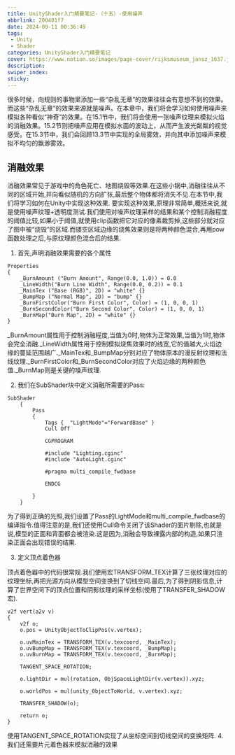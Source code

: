 ```yaml
---
title: UnityShader入门精要笔记-（十五）-使用噪声
abbrlink: 200401f7
date: 2024-09-11 00:36:49
tags:
 - Unity
 - Shader
categories: UnityShader入门精要笔记
cover: https://www.notion.so/images/page-cover/rijksmuseum_jansz_1637.jpg
description:
swiper_index:
sticky:
---
```


很多时候，向规则的事物里添加一些“杂乱无章”的效果往往会有意想不到的效果。而这些“杂乱无章”的效果来源就是噪声。在本章中，我们将会学习如何使用噪声来模拟各种看似“神奇”的效果。在15.1节中，我们将会使用一张噪声纹理来模拟火焰的消融效果。15.2节则把噪声应用在模拟水面的波动上，从而产生波光粼粼的视觉感受。在15.3节中，我们会回顾13.3节中实现的全局雾效，并向其中添加噪声来模拟不均匀的飘渺雾效。

## 消融效果

消融效果常见于游戏中的角色死亡、地图烧毁等效果.在这些小锅中,消融往往从不同的区域开始,并向看似随机的方向扩张,最后整个物体都将消失不见.在本节中,我们将学习如何在Unity中实现这种效果.
要实现这种效果,原理非常简单,概括来说,就是使用噪声纹理+透明度测试.我们使用对噪声纹理采样的结果和某个控制消融程度的阈值比较,如果小于阈值,就使用clip函数把它对应的像素裁剪掉,这些部分就对应了图中被“烧毁”的区域.而镂空区域边缘的烧焦效果则是将两种颜色混合,再用pow函数处理之后,与原纹理颜色混合后的结果.

1. 首先,声明消融效果需要的各个属性
```
Properties
{
    _BurnAmount ("Burn Amount", Range(0.0, 1.0)) = 0.0
    _LineWidth("Burn Line Width", Range(0.0, 0.2)) = 0.1
    _MainTex ("Base (RGB)", 2D) = "white" {}
    _BumpMap ("Normal Map", 2D) = "bump" {}
    _BurnFirstColor("Burn First Color", Color) = (1, 0, 0, 1)
    _BurnSecondColor("Burn Second Color", Color) = (1, 0, 0, 1)
    _BurnMap("Burn Map", 2D) = "white" {}
}
```

_BurnAmount属性用于控制消融程度,当值为0时,物体为正常效果,当值为1时,物体会完全消融._LineWidth属性用于控制模拟烧焦效果时的线宽,它的值越大,火焰边缘的蔓延范围越广._MainTex和_BumpMap分别对应了物体原本的漫反射纹理和法线纹理._BurnFirstColor和_BurnSecondColor对应了火焰边缘的两种颜色值._BurnMap则是关键的噪声纹理.

2. 我们在SubShader块中定义消融所需要的Pass:
```
SubShader
    {
        Pass
        {
            Tags {  "LightMode"="ForwardBase" }
            Cull Off
            
            CGPROGRAM

            #include "Lighting.cginc"
            #include "AutoLight.cginc"

            #pragma multi_compile_fwdbase
            
            ENDCG
        
        }    
    }
```
为了得到正确的光照,我们设置了Pass的LightMode和multi_compile_fwdbase的编译指令.值得注意的是,我们还使用Cull命令关闭了该Shader的面片剔除,也就是说,模型的正面和背面都会被渲染.这是因为,消融会导致裸露内部的构造,如果只渲染正面会出现错误的结果.

3. 定义顶点着色器  

顶点着色器中的代码很常规.我们使用宏TRANSFORM_TEX计算了三张纹理对应的纹理坐标,再把光源方向从模型空间变换到了切线空间.最后,为了得到阴影信息,计算了世界空间下的顶点位置和阴影纹理的采样坐标(使用了TRANSFER_SHADOW宏). 

```
v2f vert(a2v v)
{
    v2f o;
    o.pos = UnityObjectToClipPos(v.vertex);

    o.uvMainTex = TRANSFORM_TEX(v.texcoord, _MainTex);
    o.uvBumpMap = TRANSFORM_TEX(v.texcoord, _BumpMap);
    o.uvBurnMap = TRANSFORM_TEX(v.texcoord, _BurnMap);

    TANGENT_SPACE_ROTATION;

    o.lightDir = mul(rotation, ObjSpaceLightDir(v.vertex)).xyz;

    o.worldPos = mul(unity_ObjectToWorld, v.vertex).xyz;

    TRANSFER_SHADOW(o);

    return o;
}
```
使用TANGENT_SPACE_ROTATION实现了从坐标空间到切线空间的变换矩阵.
4. 我们还需要片元着色器来模拟消融的效果
   